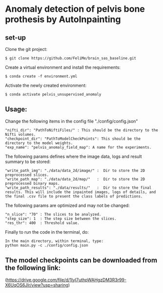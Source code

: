 # Anomaly detection of pelvis bone prothesis by AutoInpainting 

## set-up

Clone the git project:

```
$ git clone https://github.com/FeliMe/brain_sas_baseline.git
```

Create a virtual environment and install the requirements:

```
$ conda create -f environment.yml
```

Activate the newly created environment:

```
$ conda activate pelvis_unsupervised_anomaly
```

## Usage:

Change the following items in the config file "./config/config.json"

```
"nifti_dir": "PathToNiftiFiles/" : This should be the directory to the Nifti volumes.
"checkpoint_dir": "PathToModelCheckPoints": This should be the directory to the model weights.
"exp_name": "pelvis_anomaly_field_map": A name for the experiments.
```

The following params defines where the image data, logs and result summary to be stored:

```
"write_path_img": "./data/data_2d/image/" :  Dir to store the 2D preprocessed slices.
"write_path_map": "./data/data_2d/map/"   :  Dir to store the 2D preprocessed binary maps.
"write_path_results": "./data/results/"   :  Dir to store the final results. This will include the inpainted images, logs of details, and the final .csv file to present the class labels of predictions.
```

The following params are optimized and may not be changed:

```
"n_slice": "70" : The slices to be analyzed.
"step_size": 1  : The step size between the slices.
"res_thr": 400  : Threshold value.
```

Finally to run the code in the terminal, do:

```
In the main directory, within terminal, type:
python main.py -c ./config/config.json

```

## The model checkpoints can be downloaded from the following link:
(https://drive.google.com/file/d/1IyI7uthpWAHgzDM3R3r99-X6UqOS6Jlr/view?usp=sharing)
